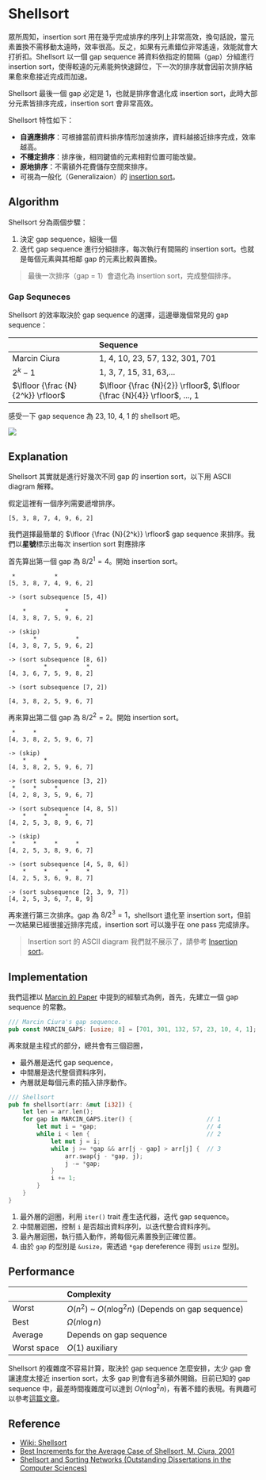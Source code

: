 # Shellsort

眾所周知，insertion sort 用在幾乎完成排序的序列上非常高效，換句話說，當元素置換不需移動太遠時，效率很高。反之，如果有元素錯位非常遙遠，效能就會大打折扣。Shellsort 以一個 gap sequence 將資料依指定的間隔（gap）分組進行 insertion sort，使得較遠的元素能夠快速歸位，下一次的排序就會因前次排序結果愈來愈接近完成而加速。

Shellsort 最後一個 gap 必定是 1，也就是排序會退化成 insertion sort，此時大部分元素皆排序完成，insertion sort 會非常高效。

Shellsort 特性如下：

- **自適應排序**：可根據當前資料排序情形加速排序，資料越接近排序完成，效率越高。
- **不穩定排序**：排序後，相同鍵值的元素相對位置可能改變。
- **原地排序**：不需額外花費儲存空間來排序。
- 可視為一般化（Generalizaion）的 [insertion sort](../insertion_sort)。

## Algorithm

Shellsort 分為兩個步驟：

1. 決定 gap sequence，組後一個
2. 迭代 gap sequence 進行分組排序，每次執行有間隔的 insertion sort。也就是每個元素與其相鄰 gap 的元素比較與置換。

> 最後一次排序（gap = 1）會退化為 insertion sort，完成整個排序。

### Gap Sequneces

Shellsort 的效率取決於 gap sequence 的選擇，這邊舉幾個常見的 gap sequence：

|              | Sequence                        |
| :----------- | :------------------------------ |
| Marcin Ciura | 1, 4, 10, 23, 57, 132, 301, 701 |
| $2^{k} - 1$  | 1, 3, 7, 15, 31, 63,...         |
| $\lfloor {\frac {N}{2^k}} \rfloor$ | $\lfloor {\frac {N}{2}} \rfloor$, $\lfloor {\frac {N}{4}} \rfloor$, ..., 1|

感受一下 gap sequence 為 23, 10, 4, 1 的 shellsort 吧。

![](https://upload.wikimedia.org/wikipedia/commons/d/d8/Sorting_shellsort_anim.gif)

## Explanation

Shellsort 其實就是進行好幾次不同 gap 的 insertion sort，以下用 ASCII diagram 解釋。

假定這裡有一個序列需要遞增排序。

```
[5, 3, 8, 7, 4, 9, 6, 2]
```

我們選擇最簡單的 $\lfloor {\frac {N}{2^k}} \rfloor$ gap sequence 來排序。我們以**星號**標示出每次 insertion sort 對應排序

首先算出第一個 gap 為 $8 / 2^1 = 4$。開始 insertion sort。

```
 *           *
[5, 3, 8, 7, 4, 9, 6, 2]

-> (sort subsequence [5, 4])

    *           *
[4, 3, 8, 7, 5, 9, 6, 2]

-> (skip)
       *           *
[4, 3, 8, 7, 5, 9, 6, 2]

-> (sort subsequence [8, 6])
          *           *
[4, 3, 6, 7, 5, 9, 8, 2]

-> (sort subsequence [7, 2])

[4, 3, 8, 2, 5, 9, 6, 7]
```

再來算出第二個 gap 為 $8 / 2^2 = 2$。開始 insertion sort。

```
 *     *
[4, 3, 8, 2, 5, 9, 6, 7]

-> (skip)
    *     *
[4, 3, 8, 2, 5, 9, 6, 7]

-> (sort subsequence [3, 2])
 *     *     *
[4, 2, 8, 3, 5, 9, 6, 7]

-> (sort subsequence [4, 8, 5])
    *     *     *
[4, 2, 5, 3, 8, 9, 6, 7]

-> (skip)
 *     *     *     *
[4, 2, 5, 3, 8, 9, 6, 7]

-> (sort subsequence [4, 5, 8, 6])
    *     *     *     *
[4, 2, 5, 3, 6, 9, 8, 7]

-> (sort subsequence [2, 3, 9, 7])
[4, 2, 5, 3, 6, 7, 8, 9]
```

再來進行第三次排序。gap 為 $8 / 2^3 = 1$，shellsort 退化至 insertion sort，但前一次結果已經很接近排序完成，insertion sort 可以幾乎在 one pass 完成排序。

> Insertion sort 的 ASCII diagram 我們就不展示了，請參考 [Insertion sort](../insertion_sort)。

## Implementation

我們這裡以 [Marcin 的 Paper][marcin-sequence-paper] 中提到的經驗式為例，首先，先建立一個 gap sequence 的常數。

```rust
/// Marcin Ciura's gap sequence.
pub const MARCIN_GAPS: [usize; 8] = [701, 301, 132, 57, 23, 10, 4, 1];
```

再來就是主程式的部分，總共會有三個迴圈，

- 最外層是迭代 gap sequence，
- 中間層是迭代整個資料序列，
- 內層就是每個元素的插入排序動作。

```rust
/// Shellsort
pub fn shellsort(arr: &mut [i32]) {
    let len = arr.len();
    for gap in MARCIN_GAPS.iter() {                     // 1
        let mut i = *gap;                               // 4
        while i < len {                                 // 2
            let mut j = i;
            while j >= *gap && arr[j - gap] > arr[j] {  // 3
                arr.swap(j - *gap, j);
                j -= *gap;
            }
            i += 1;
        }
    }
}
```

1. 最外層的迴圈，利用 `iter()` trait 產生迭代器，迭代 gap sequence。
2. 中間層迴圈，控制 `i` 是否超出資料序列，以迭代整合資料序列。
3. 最內層迴圈，執行插入動作，將每個元素置換到正確位置。
4. 由於 `gap` 的型別是 `&usize`，需透過 `*gap` dereference 得到 `usize` 型別。

## Performance

|              | Complexity                                            |
| :----------- | :---------------------------------------------------- |
| Worst        | $O(n^2)$ ~  $O(n \log^2 n)$ (Depends on gap sequence) |
| Best         | $\Omega(n \log n)$                                    |
| Average      | Depends on gap sequence                               |
| Worst space  | $O(1)$ auxiliary                                      |

Shellsort 的複雜度不容易計算，取決於 gap sequence 怎麼安排，太少 gap 會讓速度太接近 insertion sort，太多 gap 則會有過多額外開銷。目前已知的 gap sequence 中，最差時間複雜度可以達到 $O(n \log^2 n)$，有著不錯的表現。有興趣可以參考[這篇文章][best-sequence]。

## Reference

- [Wiki: Shellsort](https://en.wikipedia.org/wiki/Shellsort)
- [Best Increments for the Average Case of Shellsort, M. Ciura, 2001][marcin-sequence-paper]
- [Shellsort and Sorting Networks (Outstanding Dissertations in the Computer Sciences)][best-sequence]

[best-sequence]: http://www.dtic.mil/get-tr-doc/pdf?AD=AD0740110
[marcin-sequence-paper]: http://sun.aei.polsl.pl/~mciura/publikacje/shellsort.pdf

